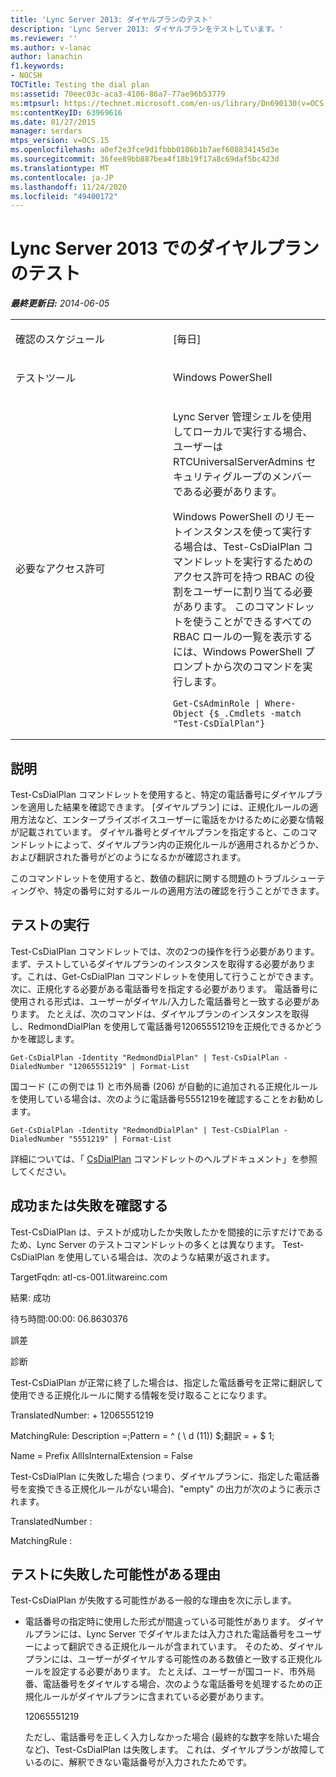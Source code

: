 ```yaml
---
title: 'Lync Server 2013: ダイヤルプランのテスト'
description: 'Lync Server 2013: ダイヤルプランをテストしています。'
ms.reviewer: ''
ms.author: v-lanac
author: lanachin
f1.keywords:
- NOCSH
TOCTitle: Testing the dial plan
ms:assetid: 70eec03c-aca3-4106-86a7-77ae96b53779
ms:mtpsurl: https://technet.microsoft.com/en-us/library/Dn690130(v=OCS.15)
ms:contentKeyID: 63969616
ms.date: 01/27/2015
manager: serdars
mtps_version: v=OCS.15
ms.openlocfilehash: a0ef2e3fce9d1fbbb0186b1b7aef608834145d3e
ms.sourcegitcommit: 36fee89bb887bea4f18b19f17a8c69daf5bc423d
ms.translationtype: MT
ms.contentlocale: ja-JP
ms.lasthandoff: 11/24/2020
ms.locfileid: "49400172"
---
```

# <a name="testing-the-dial-plan-in-lync-server-2013"></a>Lync Server 2013 でのダイヤルプランのテスト

<div data-xmlns="http://www.w3.org/1999/xhtml">

<div class="topic" data-xmlns="http://www.w3.org/1999/xhtml" data-msxsl="urn:schemas-microsoft-com:xslt" data-cs="https://msdn.microsoft.com/">

<div data-asp="https://msdn2.microsoft.com/asp">



</div>

<div id="mainSection">

<div id="mainBody">

<span> </span>

_**最終更新日:** 2014-06-05_


<table>
<colgroup>
<col style="width: 50%" />
<col style="width: 50%" />
</colgroup>
<tbody>
<tr class="odd">
<td><p>確認のスケジュール</p></td>
<td><p>[毎日]</p></td>
</tr>
<tr class="even">
<td><p>テストツール</p></td>
<td><p>Windows PowerShell</p></td>
</tr>
<tr class="odd">
<td><p>必要なアクセス許可</p></td>
<td><p>Lync Server 管理シェルを使用してローカルで実行する場合、ユーザーは RTCUniversalServerAdmins セキュリティグループのメンバーである必要があります。</p>
<p>Windows PowerShell のリモートインスタンスを使って実行する場合は、Test-CsDialPlan コマンドレットを実行するためのアクセス許可を持つ RBAC の役割をユーザーに割り当てる必要があります。 このコマンドレットを使うことができるすべての RBAC ロールの一覧を表示するには、Windows PowerShell プロンプトから次のコマンドを実行します。</p>
<pre><code>Get-CsAdminRole | Where-Object {$_.Cmdlets -match &quot;Test-CsDialPlan&quot;}</code></pre></td>
</tr>
</tbody>
</table>


<div>

## <a name="description"></a>説明

Test-CsDialPlan コマンドレットを使用すると、特定の電話番号にダイヤルプランを適用した結果を確認できます。 [ダイヤルプラン] には、正規化ルールの適用方法など、エンタープライズボイスユーザーに電話をかけるために必要な情報が記載されています。 ダイヤル番号とダイヤルプランを指定すると、このコマンドレットによって、ダイヤルプラン内の正規化ルールが適用されるかどうか、および翻訳された番号がどのようになるかが確認されます。

このコマンドレットを使用すると、数値の翻訳に関する問題のトラブルシューティングや、特定の番号に対するルールの適用方法の確認を行うことができます。

</div>

<div>

## <a name="running-the-test"></a>テストの実行

Test-CsDialPlan コマンドレットでは、次の2つの操作を行う必要があります。 まず、テストしているダイヤルプランのインスタンスを取得する必要があります。これは、Get-CsDialPlan コマンドレットを使用して行うことができます。 次に、正規化する必要がある電話番号を指定する必要があります。 電話番号に使用される形式は、ユーザーがダイヤル/入力した電話番号と一致する必要があります。 たとえば、次のコマンドは、ダイヤルプランのインスタンスを取得し、RedmondDialPlan を使用して電話番号12065551219を正規化できるかどうかを確認します。

    Get-CsDialPlan -Identity "RedmondDialPlan" | Test-CsDialPlan -DialedNumber "12065551219" | Format-List

国コード (この例では 1) と市外局番 (206) が自動的に追加される正規化ルールを使用している場合は、次のように電話番号5551219を確認することをお勧めします。

    Get-CsDialPlan -Identity "RedmondDialPlan" | Test-CsDialPlan -DialedNumber "5551219" | Format-List

詳細については、「 [CsDialPlan](https://docs.microsoft.com/powershell/module/skype/Test-CsDialPlan) コマンドレットのヘルプドキュメント」を参照してください。

</div>

<div>

## <a name="determining-success-or-failure"></a>成功または失敗を確認する

Test-CsDialPlan は、テストが成功したか失敗したかを間接的に示すだけであるため、Lync Server のテストコマンドレットの多くとは異なります。 Test-CsDialPlan を使用している場合は、次のような結果が返されます。

TargetFqdn: atl-cs-001.litwareinc.com

結果: 成功

待ち時間:00:00: 06.8630376

誤差

診断

Test-CsDialPlan が正常に終了した場合は、指定した電話番号を正常に翻訳して使用できる正規化ルールに関する情報を受け取ることになります。

TranslatedNumber: + 12065551219

MatchingRule: Description =;Pattern = ^ ( \\ d (11)) $;翻訳 = + $ 1;

Name = Prefix AllIsInternalExtension = False

Test-CsDialPlan に失敗した場合 (つまり、ダイヤルプランに、指定した電話番号を変換できる正規化ルールがない場合)、"empty" の出力が次のように表示されます。

TranslatedNumber :

MatchingRule :

</div>

<div>

## <a name="reasons-why-the-test-might-have-failed"></a>テストに失敗した可能性がある理由

Test-CsDialPlan が失敗する可能性がある一般的な理由を次に示します。

  - 電話番号の指定時に使用した形式が間違っている可能性があります。 ダイヤルプランには、Lync Server でダイヤルまたは入力された電話番号をユーザーによって翻訳できる正規化ルールが含まれています。 そのため、ダイヤルプランには、ユーザーがダイヤルする可能性のある数値と一致する正規化ルールを設定する必要があります。 たとえば、ユーザーが国コード、市外局番、電話番号をダイヤルする場合、次のような電話番号を処理するための正規化ルールがダイヤルプランに含まれている必要があります。
    
    12065551219
    
    ただし、電話番号を正しく入力しなかった場合 (最終的な数字を除いた場合など)、Test-CsDialPlan は失敗します。 これは、ダイヤルプランが故障しているのに、解釈できない電話番号が入力されたためです。

</div>

</div>

<span> </span>

</div>

</div>

</div>

